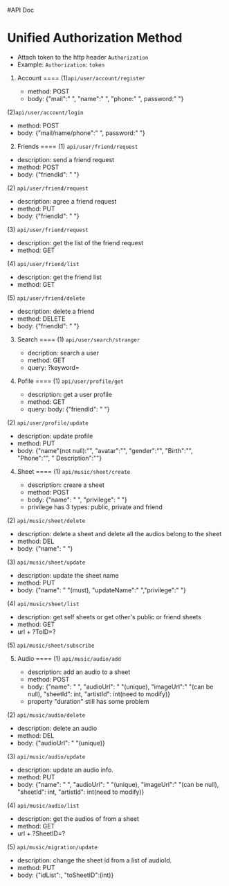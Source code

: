 #API Doc

Unified Authorization Method
===

   + Attach token to the  http header `Authorization` 
   + Example: `Authorization`: `token`

1. Account
====
(1)`api/user/account/register`

   + method: POST
   + body: {"mail":" ", "name":" ", "phone:" ", password:" "}

(2)`api/user/account/login` 

   + method: POST
   + body: {"mail/name/phone":" ", password:" "}

2.  Friends
====
(1) `api/user/friend/request`

   + description: send a friend request
   + method: POST
   + body: {"friendId": " "}

(2) `api/user/friend/request`

   + description: agree a friend request
   + method: PUT
   + body: {"friendId": " "}


(3) `api/user/friend/request`

   + description: get the list of the friend request
   + method: GET
 
(4) `api/user/friend/list`

   + description: get the friend list
   + method: GET

(5) `api/user/friend/delete`

   + description: delete a friend
   + method: DELETE
   + body:  {"friendId": " "}


3. Search
====
(1) `api/user/search/stranger`

   + decription: search a user
   + method: GET
   + query: ?keyword=

4. Pofile
====
(1) `api/user/profile/get`

   + description: get a user profile
   + method: GET
   + query: body:  {"friendId": " "}

(2) `api/user/profile/update`

   + description: update profile
   + method: PUT
   + body: {"name"(not null):"", "avatar":"", "gender":"", "Birth":"", "Phone":"", "	Description":""} 
   
4. Sheet
====
(1) `api/music/sheet/create`

   + description: creare a sheet
   + method: POST
   + body:  {"name": " ", "privilege": " "}
   + privilege has 3 types: public, private and friend
   
(2) `api/music/sheet/delete`

   + description: delete a sheet and delete all the audios belong to the sheet
   + method: DEL
   + body:  {"name": " "}
   
(3) `api/music/sheet/update`

   + description: update the sheet name
   + method: PUT
   + body:  {"name": " "(must), "updateName":" ","privilege":" "}
   
(4) `api/music/sheet/list`

   + description: get self sheets or get other's public or friend sheets
   + method: GET
   + url + ?ToID=?

(5) `api/music/sheet/subscribe`

5. Audio
====
(1) `api/music/audio/add`

   + description: add an audio to a sheet
   + method: POST
   + body:  {"name": " ", "audioUrl": " "(unique), "imageUrl":" "(can be null), "sheetId": int, "artistId": int(need to modify)}
   + property "duration" still has some problem

(2) `api/music/audio/delete`

   + description: delete an audio
   + method: DEL
   + body:  {"audioUrl": " "(unique)}
   
(3) `api/music/audio/update`

   + description: update an audio info.
   + method: PUT
   + body:  {"name": " ", "audioUrl": " "(unique), "imageUrl":" "(can be null), "sheetId": int, "artistId": int(need to modify)}

(4) `api/music/audio/list`

   + description: get the audios of from a sheet
   + method: GET
   + url + ?SheetID=?

(5) `api/music/migration/update`

   + description: change the sheet id from a list of audioId.
   + method: PUT
   + body:  {"idList":[](int), "toSheetID":(int)}





   
